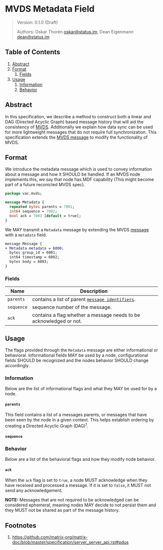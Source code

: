 #  MVDS Metadata Field

> Version: 0.1.0 (Draft)
> 
> Authors: Oskar Thorén <oskar@status.im>, Dean Eigenmann <dean@status.im>

##  Table of Contents

1. [Abstract](#abstract)
2. [Format](#format)
    1. [Fields](#fields) 
1. [Usage](#usage)
    1. [Information](#information)
    2. [Behavior](#behavior)

## Abstract

In this specification, we describe a method to construct both a linear and DAG (Directed Acyclic Graph) based message history that will aid the consistency of [MVDS](./README.md). Additionally we explain how data sync can be used for more lightweight messages that do not require full synchronization. This specification extends the [MVDS message](./README.md#payloads) to modify the functionality of MVDS.

## Format

We introduce the metadata message which is used to convey information about a message and how it SHOULD be handled. If an MVDS node implements this, we say that node has MDF capability (This might become part of a future reconicled MVDS spec).


```protobuf
package vac.mvds;

message Metadata {
  repeated bytes parents = 7001;
  int64 sequence = 7002;
  bool ack = 7003 [default = true];
}
```

We MAY transmit a `Metadata` message by extending the MVDS [message](./README.md#payloads) with a `metadata` field.

```diff
message Message {
+ Metadata metadata = 6000;
  bytes group_id = 6001;
  int64 timestamp = 6002;
  bytes body = 6003;
}
```
### Fields

| Name          |  Description                                                              |
| ------------- | ------------------------------------------------------------------------- |
| `parents`     |  contains a list of parent [`message identifiers`](./README.md#payloads). |
| `sequence`    |  sequence number of the message.                                          |
| `ack`         |  contains a flag whether a message needs to be acknowledged or not.       |

## Usage

The flags provided through the `Metadata` message are either informational or behavioral. Informational fields MAY be used by a node, configurational fields SHOULD be recognized and the nodes behavior SHOULD change accordingly.

### Information

Below are the list of informational flags and what they MAY be used for by a node.

#### `parents`

This field contains a list of a messages parents, or messages that have been seen by the node in a given context. This helps establish ordering by creating a Directed Acyclic Graph (DAG)<sup>1</sup>.

#### `sequence`

<!-- This will be related to remote log -->

### Behavior

Below are a list of the behavioral flags and how they modify node behavior.

#### `ack`

When the `ack` flag is set to `true`, a node MUST acknowledge when they have received and processed  a message. If it is set to `false`, it MUST not send any acknowledgement.

**NOTE:** Messages that are not required to be acknowledged can be considered ephemeral, meaning nodes MAY decide to not persist them and they MUST not be shared as part of the message history.

## Footnotes
1. <https://github.com/matrix-org/matrix-doc/blob/master/specification/server_server_api.rst#pdus>
